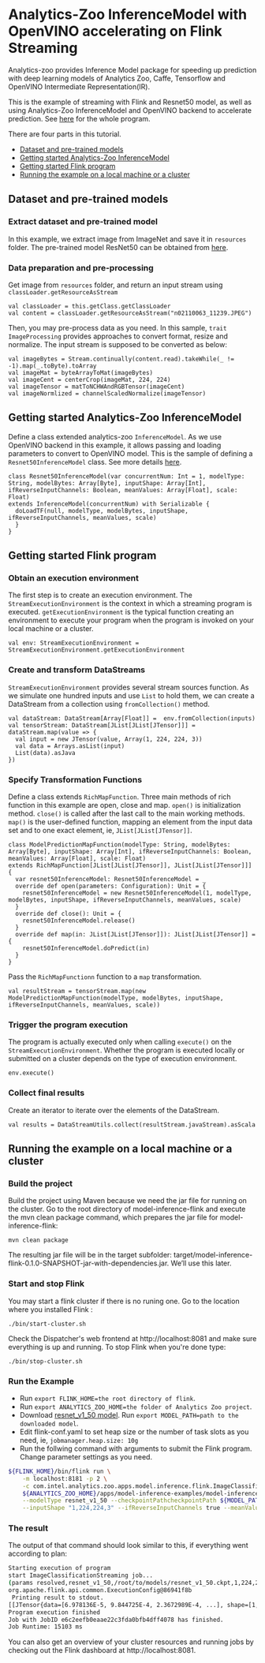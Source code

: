 # Analytics-Zoo InferenceModel with OpenVINO accelerating on Flink Streaming 
Analytics-zoo provides Inference Model package for speeding up prediction with deep learning models of Analytics Zoo, Caffe, Tensorflow and OpenVINO Intermediate Representation(IR).

This is the example of streaming with Flink and Resnet50 model, as well as using Analytics-Zoo InferenceModel and OpenVINO backend to accelerate prediction. See [here](https://github.com/intel-analytics/analytics-zoo/tree/master/apps/model-inference-examples/model-inference-flink/src/main/scala/com/intel/analytics/zoo/apps/model/inference/flink/Resnet50ImageClassification) for the whole program.

There are four parts in this tutorial.
- [Dataset and pre-trained models](#dataset-and-pre-trained-models)
- [Getting started Analytics-Zoo InferenceModel](#getting-started-analytics-zoo-inferencemodel) 
- [Getting started Flink program](#getting-started-flink-program)
- [Running the example on a local machine or a cluster](#running-the-example-on-a-local-machine-or-a-cluster)

## Dataset and pre-trained models
### Extract dataset and pre-trained model
In this example, we extract image from ImageNet and save it in `resources` folder. The pre-trained model ResNet50 can be obtained from [here](http://download.tensorflow.org/models/resnet_v1_50_2016_08_28.tar.gz). 
### Data preparation and pre-processing
Get image from `resources` folder, and return an input stream using `classLoader.getResourceAsStream`
```
val classLoader = this.getClass.getClassLoader
val content = classLoader.getResourceAsStream("n02110063_11239.JPEG")
```
Then, you may pre-process data as you need. In this sample, `trait ImageProcessing`  provides approaches to convert format, resize and normalize. The input stream is supposed to be converted as below:
```
val imageBytes = Stream.continually(content.read).takeWhile(_ != -1).map(_.toByte).toArray
val imageMat = byteArrayToMat(imageBytes)
val imageCent = centerCrop(imageMat, 224, 224)
val imageTensor = matToNCHWAndRGBTensor(imageCent)
val imageNormlized = channelScaledNormalize(imageTensor)
```
## Getting started Analytics-Zoo InferenceModel
Define a class extended analytics-zoo `InferenceModel`. As we use OpenVINO backend in this example, it allows passing and loading parameters to convert to OpenVINO model. 
This is the sample of defining a `Resnet50InferenceModel` class. See more details [here](https://github.com/intel-analytics/analytics-zoo/blob/master/apps/model-inference-examples/model-inference-flink/src/main/scala/com/intel/analytics/zoo/apps/model/inference/flink/Resnet50ImageClassification/Resnet50InferenceModel.scala).

```
class Resnet50InferenceModel(var concurrentNum: Int = 1, modelType: String, modelBytes: Array[Byte], inputShape: Array[Int], ifReverseInputChannels: Boolean, meanValues: Array[Float], scale: Float) 
extends InferenceModel(concurrentNum) with Serializable {
  doLoadTF(null, modelType, modelBytes, inputShape, ifReverseInputChannels, meanValues, scale)
  }
}
```

## Getting started Flink program
### Obtain an execution environment 
The first step is to create an execution environment. The `StreamExecutionEnvironment` is the context in which a streaming program is executed. `getExecutionEnvironment` is the typical function creating an environment to execute your program when the program is invoked on your local machine or a cluster.
```
val env: StreamExecutionEnvironment = StreamExecutionEnvironment.getExecutionEnvironment
```
### Create and transform DataStreams
`StreamExecutionEnvironment` provides several stream sources function. As we simulate one hundred inputs and use `List` to hold them, we can create a DataStream from a collection using `fromCollection()` method. 
```
val dataStream: DataStream[Array[Float]] =  env.fromCollection(inputs)
val tensorStream: DataStream[JList[JList[JTensor]]] = dataStream.map(value => {
  val input = new JTensor(value, Array(1, 224, 224, 3))
  val data = Arrays.asList(input)
  List(data).asJava
})
```
### Specify Transformation Functions
Define a class extends `RichMapFunction`. Three main methods of rich function in this example are open, close and map. `open()` is initialization method. `close()` is called after the last call to the main working methods. `map()` is the user-defined function, mapping an element from the input data set and to one exact element, ie, `JList[JList[JTensor]]`.
```
class ModelPredictionMapFunction(modelType: String, modelBytes: Array[Byte], inputShape: Array[Int], ifReverseInputChannels: Boolean, meanValues: Array[Float], scale: Float) 
extends RichMapFunction[JList[JList[JTensor]], JList[JList[JTensor]]] {
  var resnet50InferenceModel: Resnet50InferenceModel = _
  override def open(parameters: Configuration): Unit = {
    resnet50InferenceModel = new Resnet50InferenceModel(1, modelType, modelBytes, inputShape, ifReverseInputChannels, meanValues, scale)
  }
  override def close(): Unit = {
    resnet50InferenceModel.release()
  }
  override def map(in: JList[JList[JTensor]]): JList[JList[JTensor]] = {
    resnet50InferenceModel.doPredict(in)
  }
}
``` 
Pass the `RichMapFunctionn` function to a `map` transformation.
```
val resultStream = tensorStream.map(new ModelPredictionMapFunction(modelType, modelBytes, inputShape, ifReverseInputChannels, meanValues, scale))
``` 
### Trigger the program execution
The program is actually executed only when calling `execute()` on the `StreamExecutionEnvironment`. Whether the program is executed locally or submitted on a cluster depends on the type of execution environment.
```
env.execute()
```
### Collect final results
Create an iterator to iterate over the elements of the DataStream.
```
val results = DataStreamUtils.collect(resultStream.javaStream).asScala
```
## Running the example on a local machine or a cluster
### Build the project
Build the project using Maven because we need the jar file for running on the cluster. Go to the root directory of model-inference-flink and execute the mvn clean package command, which prepares the jar file for model-inference-flink:
```
mvn clean package
```
The resulting jar file will be in the target subfolder: target/model-inference-flink-0.1.0-SNAPSHOT-jar-with-dependencies.jar. We’ll use this later.

### Start and stop Flink
You may start a flink cluster if there is no runing one. Go to the location where you installed Flink :
```
./bin/start-cluster.sh
```
Check the Dispatcher's web frontend at http://localhost:8081 and make sure everything is up and running.
To stop Flink when you're done type:
```
./bin/stop-cluster.sh
```

### Run the Example
* Run `export FLINK_HOME=the root directory of flink`.
* Run `export ANALYTICS_ZOO_HOME=the folder of Analytics Zoo project`.
* Download [resnet_v1_50 model](http://download.tensorflow.org/models/resnet_v1_50_2016_08_28.tar.gz). Run `export MODEL_PATH=path to the downloaded model`.
* Edit flink-conf.yaml to set heap size or the number of task slots as you need, ie,  `jobmanager.heap.size: 10g`
* Run the follwing command with arguments to submit the Flink program. Change parameter settings as you need.

```bash
${FLINK_HOME}/bin/flink run \
    -m localhost:8181 -p 2 \
    -c com.intel.analytics.zoo.apps.model.inference.flink.ImageClassificationStreaming  \
    ${ANALYTICS_ZOO_HOME}/apps/model-inference-examples/model-inference-flink/target/model-inference-flink-0.1.0-SNAPSHOT-jar-with-dependencies.jar  \
    --modelType resnet_v1_50 --checkpointPathcheckpointPath ${MODEL_PATH}  \
    --inputShape "1,224,224,3" --ifReverseInputChannels true --meanValues "123.68,116.78,103.94" --scale 1
```
### The result
The output of that command should look similar to this, if everything went according to plan:
```bash
Starting execution of program
start ImageClassificationStreaming job...
(params resolved,resnet_v1_50,/root/to/models/resnet_v1_50.ckpt,1,224,224,3,true,123.68,116.78,103.94,1.0)
org.apache.flink.api.common.ExecutionConfig@86941f8b
 Printing result to stdout.
[[JTensor{data=[6.978136E-5, 9.844725E-4, 2.3672989E-4, ...], shape=[1, 1000]}]]
Program execution finished
Job with JobID e6c2eefb0eaae22c3fda0bfb4dff4078 has finished.
Job Runtime: 15103 ms
```
You can also get an overview of your cluster resources and running jobs by checking out the Flink dashboard at http://localhost:8081.
